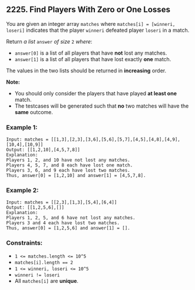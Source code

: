 ## 2225. Find Players With Zero or One Losses

You are given an integer array ```matches``` where ```matches[i] = [winneri, loseri]``` indicates that the player ```winneri``` defeated player ```loseri``` in a match.

Return *a list* ```answer``` *of size* ```2``` *where*:

* ```answer[0]``` is a list of all players that have **not** lost any matches.
* ```answer[1]``` is a list of all players that have lost exactly **one** match.

The values in the two lists should be returned in **increasing** order.

**Note:**

* You should only consider the players that have played **at least one** match.
* The testcases will be generated such that **no** two matches will have the **same** outcome.

### Example 1:
```
Input: matches = [[1,3],[2,3],[3,6],[5,6],[5,7],[4,5],[4,8],[4,9],[10,4],[10,9]]
Output: [[1,2,10],[4,5,7,8]]
Explanation:
Players 1, 2, and 10 have not lost any matches.
Players 4, 5, 7, and 8 each have lost one match.
Players 3, 6, and 9 each have lost two matches.
Thus, answer[0] = [1,2,10] and answer[1] = [4,5,7,8].
```
### Example 2:
```
Input: matches = [[2,3],[1,3],[5,4],[6,4]]
Output: [[1,2,5,6],[]]
Explanation:
Players 1, 2, 5, and 6 have not lost any matches.
Players 3 and 4 each have lost two matches.
Thus, answer[0] = [1,2,5,6] and answer[1] = [].
```

### Constraints:

* ```1 <= matches.length <= 10^5```
* ```matches[i].length == 2```
* ```1 <= winneri, loseri <= 10^5```
* ```winneri != loseri```
* All ```matches[i]``` are **unique**.
